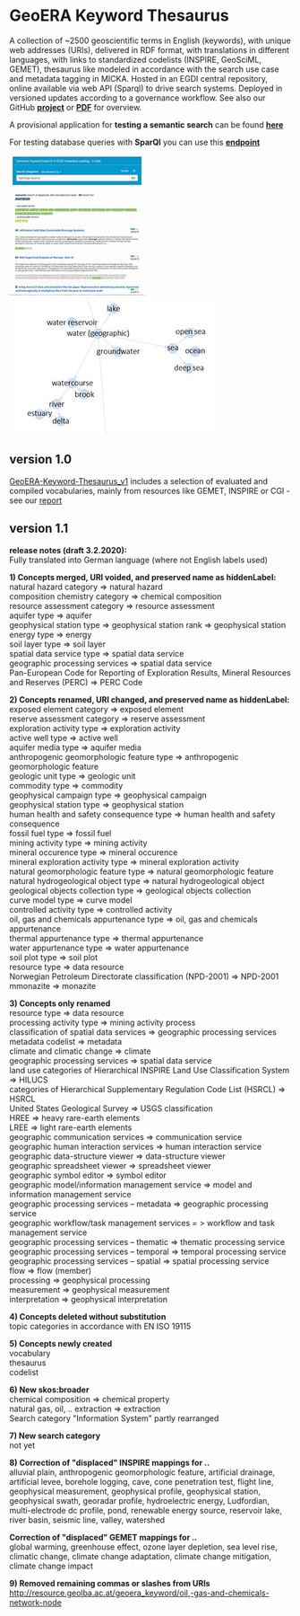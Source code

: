 # GeoERA Keyword Thesaurus
A collection of ~2500 geoscientific terms in English (keywords), with unique web addresses (URIs), delivered in RDF format, with translations in different languages, with links to standardized codelists (INSPIRE, GeoSciML, GEMET), thesaurus like modeled in accordance with the search use case and metadata tagging in MICKA. Hosted in an EGDI central repository, online available via web API (Sparql) to drive search systems.
Deployed in versioned updates according to a governance workflow. See also our GitHub **[project](https://github.com/GeoEra-GIP/WP4-Semantics/projects/1)** or **[PDF](https://github.com/GeoEra-GIP/WP4-Semantics/blob/master/Keyword%20Thesaurus/img/keywords.pdf)** for overview.

A provisional application for **testing a semantic search** can be found **[here](https://schmar00.github.io/semantic-search/)**

For testing database queries with **SparQl** you can use this **[endpoint](https://resource.geolba.ac.at/PoolParty/sparql/geoera_keyword)**

![test application](/Keyword%20Thesaurus/img/Keyword_TEST_screen2.jpg) ![visualization](/Keyword%20Thesaurus/img/gephi_thumbnail.jpg)

## version 1.0
[GeoERA-Keyword-Thesaurus_v1](https://github.com/GeoEra-GIP/WP4-Semantics/blob/master/Keyword%20Thesaurus/GeoERA-Keyword-Thesaurus_1.0.zip)
includes a selection of evaluated and compiled vocabularies, mainly from resources like GEMET, INSPIRE or CGI - see our [report](https://geoera.eu/wp-content/uploads/2019/11/D4.2-GeoERA-Keyword-Thesaurus.pdf)

## version 1.1
**release notes (draft 3.2.2020):**  
Fully translated into German language (where not English labels used)  
  
**1) Concepts merged, URI voided, and preserved name as hiddenLabel:**  
natural hazard category => natural hazard  
composition chemistry category => chemical composition  
resource assessment category => resource assessment   
aquifer type => aquifer  
geophysical station type => geophysical station rank => geophysical station  
energy type => energy  
soil layer type => soil layer  
spatial data service type => spatial data service  
geographic processing services => spatial data service  
Pan-European Code for Reporting of Exploration Results, Mineral Resources and Reserves (PERC) => PERC Code  

**2) Concepts renamed, URI changed, and preserved name as hiddenLabel:**  
exposed element category => exposed element  
reserve assessment category => reserve assessment   
exploration activity type => exploration activity  
active well type => active well   
aquifer media type => aquifer media  
anthropogenic geomorphologic feature type => anthropogenic geomorphologic feature   
geologic unit type => geologic unit  
commodity type => commodity   
geophysical campaign type => geophysical campaign  
geophysical station type => geophysical station  
human health and safety consequence type => human health and safety consequence  
fossil fuel type => fossil fuel  
mining activity type => mining activity  
mineral occurence type => mineral occurence  
mineral exploration activity type => mineral exploration activity  
natural geomorphologic feature type => natural geomorphologic feature  
natural hydrogeological object type => natural hydrogeological object  
geological objects collection type => geological objects collection  
curve model type => curve model  
controlled activity type => controlled activity  
oil, gas and chemicals appurtenance type => oil, gas and chemicals appurtenance  
thermal appurtenance type => thermal appurtenance  
water appurtenance type => water appurtenance  
soil plot type => soil plot  
resource type => data resource  
Norwegian Petroleum Directorate classification (NPD-2001) => NPD-2001  
mmonazite => monazite  
  
**3) Concepts only renamed**  
resource type => data resource  
processing activity type => mining activity process  
classification of spatial data services => geographic processing services  
metadata codelist => metadata  
climate and climatic change => climate  
geographic processing services => spatial data service  
land use categories of Hierarchical INSPIRE Land Use Classification System => HILUCS  
categories of Hierarchical Supplementary Regulation Code List (HSRCL) => HSRCL  
United States Geological Survey => USGS classification  
HREE => heavy rare-earth elements  
LREE => light rare-earth elements  
geographic communication services => communication service  
geographic human interaction services => human interaction service  
geographic data-structure viewer => data-structure viewer  
geographic spreadsheet viewer => spreadsheet viewer  
geographic symbol editor => symbol editor  
geographic model/information management service => model and information management service  
geographic processing services – metadata => geographic processing service  
geographic workflow/task management services = > workflow and task management service  
geographic processing services – thematic => thematic processing service  
geographic processing services – temporal => temporal processing service  
geographic processing services – spatial => spatial processing service  
flow => flow (member)  
processing => geophysical processing  
measurement => geophysical measurement  
interpretation => geophysical interpretation   
  
**4) Concepts deleted without substitution**  
topic categories in accordance with EN ISO 19115  
  
**5) Concepts newly created**  
vocabulary  
thesaurus  
codelist  

**6) New skos:broader**  
chemical composition => chemical property  
natural gas, oil, .. extraction => extraction   
Search category "Information System" partly rearranged  
  
**7) New search category**  
not yet  

**8) Correction of "displaced" INSPIRE mappings for ..**  
alluvial plain, anthropogenic geomorphologic feature, artificial drainage, artificial levee, borehole logging, cave, cone penetration test, flight line, geophysical measurement, geophysical profile, geophysical station, geophysical swath, georadar profile, hydroelectric energy, Ludfordian, multi-electrode dc profile, pond, renewable energy source, reservoir lake, river basin, seismic line, valley, watershed  
  
**Correction of "displaced" GEMET mappings for ..**  
global warming, greenhouse effect, ozone layer depletion, sea level rise, climatic change, climate change adaptation, climate change mitigation, climate change impact  
  
**9) Removed remaining commas or slashes from URIs**  
http://resource.geolba.ac.at/geoera_keyword/oil,-gas-and-chemicals-network-node










